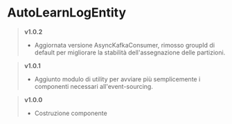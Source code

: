 # AutoLearnLogEntity

> **v1.0.2**
>	* Aggiornata versione AsyncKafkaConsumer, rimosso groupId di default per migliorare la stabilità dell'assegnazione delle partizioni.

> **v1.0.1**
>	* Aggiunto modulo di utility per avviare più semplicemente i componenti necessari all'event-sourcing.

> **v1.0.0**
>	* Costruzione componente
